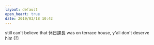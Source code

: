```yaml
---
layout: default
open_heart: true
date: 2019/03/18 10:42
---
```


still can't believe that 休日課長 was on terrace house, y'all don't deserve him (?)
